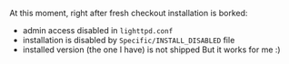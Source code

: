 At this moment, right after fresh checkout installation is borked:
* admin access disabled in `lighttpd.conf`
* installation is disabled by `Specific/INSTALL_DISABLED` file
* installed version (the one I have) is not shipped
But it works for me :)
